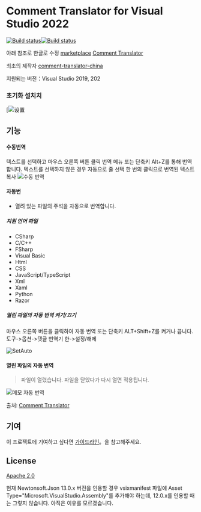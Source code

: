 # Comment Translator for Visual Studio 2022

[![Build status](https://dev.azure.com/netcorevip/BuildsGit/_apis/build/status/comment-translator-china-CI)](https://dev.azure.com/netcorevip/BuildsGit/_build/latest?definitionId=9)[![Build status](https://ci.appveyor.com/api/projects/status/j2dx6u8lpwwi75gn?svg=true)](https://ci.appveyor.com/project/corevip/comment-translator-china)

아래 참조로 한글로 수정
[marketplace](https://marketplace.visualstudio.com/items?itemName=Hikari.CommentTranslator64)
[Comment Translator](https://marketplace.visualstudio.com/items?itemName=NguynThunTan.CommentTranslator)

최초의 제작자 
[comment-translator-china](https://github.com/netcorevip/comment-translator-china)

지원되는 버전：Visual Studio 2019, 202


### 초기화 설치치

[![设置](Images/Options.png)


## 기능

#### 수동번역

텍스트를 선택하고 마우스 오른쪽 버튼 클릭 번역 메뉴 또는 단축키 Alt+Z를 통해 번역합니다.
텍스트를 선택하지 않은 경우 자동으로 줄 선택
한 번의 클릭으로 번역된 텍스트 복사
![수동 번역](Images/Auto-Selecte-Line.gif)



#### 자동번

- 열려 있는 파일의 주석을 자동으로 번역합니다.

##### 지원 언어 파일

- CSharp
- C/C++
- FSharp
- Visual Basic
- Html
- CSS
- JavaScript/TypeScript
- Xml
- Xaml
- Python
- Razor

##### 열린 파일의 자동 번역 켜기/끄기

마우스 오른쪽 버튼을 클릭하여 자동 번역 또는 단축키 ALT+Shift+Z를 켜거나 끕니다.
도구->옵션->댓글 번역기 한->설정/해제

![SetAuto](Images/SetAuto.gif)



#### 열린 파일의 자동 번역

> 파일이 열렸습니다. 파일을 닫았다가 다시 열면 적용됩니다.

![메모 자동 번역](Images/Auto-File-translate.gif)




출처: [Comment Translator](<https://marketplace.visualstudio.com/items?itemName=NguynThunTan.CommentTranslator>)



## 기여

이 프로젝트에 기여하고 싶다면 [가이드라인](CONTRIBUTING.md)。을 참고해주세요.

## License

[Apache 2.0](LICENSE.txt)

현재 Newtonsoft.Json 13.0.x 버전을 인용할 경우 vsixmanifest 파일에 Asset Type="Microsoft.VisualStudio.Assembly"를 추가해야 하는데, 12.0.x를 인용할 때는 그렇지 않습니다. 아직은 이유를 모르겠습니다.
